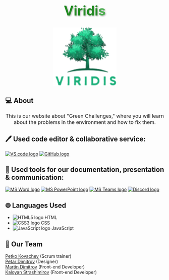 <div align="center">
  <h1 style="color: #228B22; text-shadow: 2px 2px 4px rgba(0, 0, 0, 0.3); font-size: 3em;">
    Viridi<span style="color: #4CAF50;">s</span>
  </h1>
</div>

<div align="center">
  <img src="images/logo_viridis.png" width="200">
</div>

 ## 💻 About
<p align="center" style="font-size: 16px;">This is our website about "Green Challenges," where you will learn about the problems in the environment and how to fix them.</p>
 


## 🖊 Used code editor & collaborative service:
<p align="left">
    <a href="https://code.visualstudio.com/"><img src="https://img.icons8.com/color/344/visual-studio-code-2019.png" alt="VS code logo" width=48px /></a>
    <a href="https://github.com/"><img src="https://img.icons8.com/nolan/344/github.png" alt="GitHub logo" width=52px /></a>
</p>

## 📧 Used tools for our documentation, presentation & communication:
<p align="left">
 <a href="https://www.microsoft.com/en-ww/microsoft-365/word"><img src="https://img.icons8.com/color/344/ms-word.png" alt="MS Word logo" width=48px /></a>
 <a href="https://www.microsoft.com/en-ww/microsoft-365/powerpoint"><img src="https://img.icons8.com/color/344/ms-powerpoint.png" alt="MS PowerPoint logo" width=48px /></a>
 <a href="https://www.microsoft.com/en/microsoft-teams/group-chat-software"><img src="https://img.icons8.com/color/344/microsoft-teams.png" alt = "MS Teams logo" width=46px /></a>
 <a href="https://discord.com/"><img src="https://img.icons8.com/color/344/discord-new-logo.png" alt="Discord logo" width=46px /></a>
 </p>
 
## 🌐 Languages Used
- <img src="https://img.icons8.com/color/344/html-5.png" alt="HTML5 logo" width=30px /> HTML
- <img src="https://img.icons8.com/color/344/css3.png" alt="CSS3 logo" width=30px /> CSS
- <img src="https://img.icons8.com/color/344/javascript.png" alt="JavaScript logo" width=30px /> JavaScript


## 💼 Our Team

<a href="https://github.com/PPKovachev22">Petko Kovachev</a> (Scrum trainer)<br>
<a href="https://github.com/PPDimitrov22">Petar Dimitrov</a> (Designer)<br>
<a href="https://github.com/MEDimitrov22">Martin Dimitrov</a> (Front-end Developer)<br>
<a href="https://github.com/KSPetrov22">Kaloyan Strashimirov</a> (Front-end Developer)
